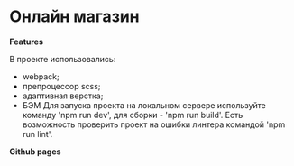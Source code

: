 # Онлайн магазин 

**Features**

В проекте использовались:
- webpack;
- препроцессор scss;
- адаптивная верстка;
- БЭМ
Для запуска проекта на локальном сервере используйте команду 'npm run dev', для сборки - 'npm run build'.
Есть возможность проверить проект на ошибки линтера командой 'npm run lint'.

**Github pages**

